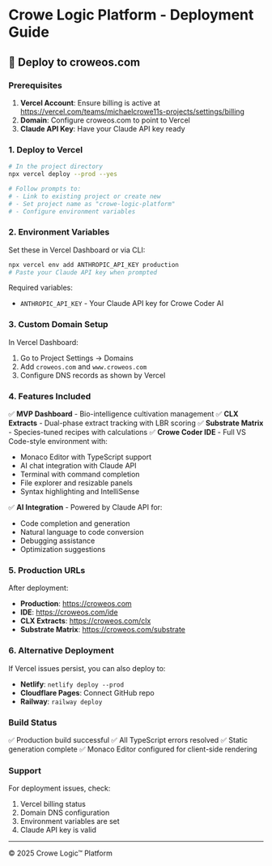 # Crowe Logic Platform - Deployment Guide

## 🚀 Deploy to croweos.com

### Prerequisites
1. **Vercel Account**: Ensure billing is active at https://vercel.com/teams/michaelcrowe11s-projects/settings/billing
2. **Domain**: Configure croweos.com to point to Vercel
3. **Claude API Key**: Have your Claude API key ready

### 1. Deploy to Vercel

```bash
# In the project directory
npx vercel deploy --prod --yes

# Follow prompts to:
# - Link to existing project or create new
# - Set project name as "crowe-logic-platform"
# - Configure environment variables
```

### 2. Environment Variables

Set these in Vercel Dashboard or via CLI:

```bash
npx vercel env add ANTHROPIC_API_KEY production
# Paste your Claude API key when prompted
```

Required variables:
- `ANTHROPIC_API_KEY` - Your Claude API key for Crowe Coder AI

### 3. Custom Domain Setup

In Vercel Dashboard:
1. Go to Project Settings → Domains
2. Add `croweos.com` and `www.croweos.com`
3. Configure DNS records as shown by Vercel

### 4. Features Included

✅ **MVP Dashboard** - Bio-intelligence cultivation management
✅ **CLX Extracts** - Dual-phase extract tracking with LBR scoring
✅ **Substrate Matrix** - Species-tuned recipes with calculations
✅ **Crowe Coder IDE** - Full VS Code-style environment with:
- Monaco Editor with TypeScript support
- AI chat integration with Claude API
- Terminal with command completion
- File explorer and resizable panels
- Syntax highlighting and IntelliSense

✅ **AI Integration** - Powered by Claude API for:
- Code completion and generation
- Natural language to code conversion
- Debugging assistance
- Optimization suggestions

### 5. Production URLs

After deployment:
- **Production**: https://croweos.com
- **IDE**: https://croweos.com/ide
- **CLX Extracts**: https://croweos.com/clx  
- **Substrate Matrix**: https://croweos.com/substrate

### 6. Alternative Deployment

If Vercel issues persist, you can also deploy to:
- **Netlify**: `netlify deploy --prod`
- **Cloudflare Pages**: Connect GitHub repo
- **Railway**: `railway deploy`

### Build Status
✅ Production build successful
✅ All TypeScript errors resolved
✅ Static generation complete
✅ Monaco Editor configured for client-side rendering

### Support
For deployment issues, check:
1. Vercel billing status
2. Domain DNS configuration  
3. Environment variables are set
4. Claude API key is valid

---
© 2025 Crowe Logic™ Platform